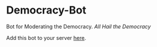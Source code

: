 # Democracy-Bot
Bot for Moderating the Democracy. *All Hail the Democracy*

Add this bot to your server [here](https://discordapp.com/api/oauth2/authorize?client_id=438163580244983829&permissions=8&scope=bot).
